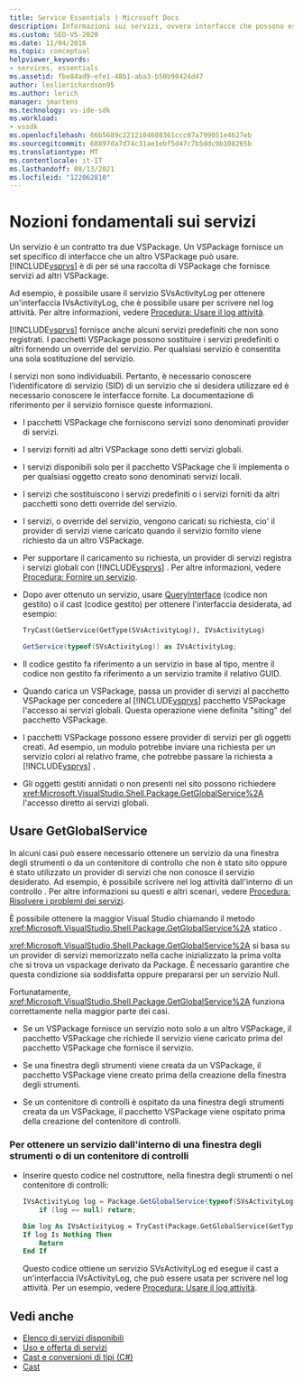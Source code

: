 ```yaml
---
title: Service Essentials | Microsoft Docs
description: Informazioni sui servizi, ovvero interfacce che possono essere utilizzate da un altro VSPackage. I servizi in un VSPackage possono eseguire l'override di servizi predefiniti o di altro tipo.
ms.custom: SEO-VS-2020
ms.date: 11/04/2016
ms.topic: conceptual
helpviewer_keywords:
- services, essentials
ms.assetid: fbe84ad9-efe1-48b1-aba3-b50b90424d47
author: leslierichardson95
ms.author: lerich
manager: jmartens
ms.technology: vs-ide-sdk
ms.workload:
- vssdk
ms.openlocfilehash: 66b5689c2212104608361ccc07a799051e4627eb
ms.sourcegitcommit: 68897da7d74c31ae1ebf5d47c7b5ddc9b108265b
ms.translationtype: MT
ms.contentlocale: it-IT
ms.lasthandoff: 08/13/2021
ms.locfileid: "122062810"
---
```

# <a name="service-essentials"></a>Nozioni fondamentali sui servizi
Un servizio è un contratto tra due VSPackage. Un VSPackage fornisce un set specifico di interfacce che un altro VSPackage può usare. [!INCLUDE[vsprvs](../../code-quality/includes/vsprvs_md.md)] è di per sé una raccolta di VSPackage che fornisce servizi ad altri VSPackage.

 Ad esempio, è possibile usare il servizio SVsActivityLog per ottenere un'interfaccia IVsActivityLog, che è possibile usare per scrivere nel log attività. Per altre informazioni, vedere [Procedura: Usare il log attività](../../extensibility/how-to-use-the-activity-log.md).

 [!INCLUDE[vsprvs](../../code-quality/includes/vsprvs_md.md)] fornisce anche alcuni servizi predefiniti che non sono registrati. I pacchetti VSPackage possono sostituire i servizi predefiniti o altri fornendo un override del servizio. Per qualsiasi servizio è consentita una sola sostituzione del servizio.

 I servizi non sono individuabili. Pertanto, è necessario conoscere l'identificatore di servizio (SID) di un servizio che si desidera utilizzare ed è necessario conoscere le interfacce fornite. La documentazione di riferimento per il servizio fornisce queste informazioni.

- I pacchetti VSPackage che forniscono servizi sono denominati provider di servizi.

- I servizi forniti ad altri VSPackage sono detti servizi globali.

- I servizi disponibili solo per il pacchetto VSPackage che li implementa o per qualsiasi oggetto creato sono denominati servizi locali.

- I servizi che sostituiscono i servizi predefiniti o i servizi forniti da altri pacchetti sono detti override del servizio.

- I servizi, o override del servizio, vengono caricati su richiesta, cio' il provider di servizi viene caricato quando il servizio fornito viene richiesto da un altro VSPackage.

- Per supportare il caricamento su richiesta, un provider di servizi registra i servizi globali con [!INCLUDE[vsprvs](../../code-quality/includes/vsprvs_md.md)] . Per altre informazioni, vedere [Procedura: Fornire un servizio](../../extensibility/how-to-provide-a-service.md).

- Dopo aver ottenuto un servizio, usare [QueryInterface](/cpp/atl/queryinterface) (codice non gestito) o il cast (codice gestito) per ottenere l'interfaccia desiderata, ad esempio:

  ```vb
  TryCast(GetService(GetType(SVsActivityLog)), IVsActivityLog)
  ```

  ```csharp
  GetService(typeof(SVsActivityLog)) as IVsActivityLog;
  ```

- Il codice gestito fa riferimento a un servizio in base al tipo, mentre il codice non gestito fa riferimento a un servizio tramite il relativo GUID.

- Quando carica un VSPackage, passa un provider di servizi al pacchetto VSPackage per concedere al [!INCLUDE[vsprvs](../../code-quality/includes/vsprvs_md.md)] pacchetto VSPackage l'accesso ai servizi globali. Questa operazione viene definita "siting" del pacchetto VSPackage.

- I pacchetti VSPackage possono essere provider di servizi per gli oggetti creati. Ad esempio, un modulo potrebbe inviare una richiesta per un servizio colori al relativo frame, che potrebbe passare la richiesta a [!INCLUDE[vsprvs](../../code-quality/includes/vsprvs_md.md)] .

- Gli oggetti gestiti annidati o non presenti nel sito possono richiedere <xref:Microsoft.VisualStudio.Shell.Package.GetGlobalService%2A> l'accesso diretto ai servizi globali.

<a name="how-to-use-getglobalservice"></a>

## <a name="use-getglobalservice"></a>Usare GetGlobalService

In alcuni casi può essere necessario ottenere un servizio da una finestra degli strumenti o da un contenitore di controllo che non è stato sito oppure è stato utilizzato un provider di servizi che non conosce il servizio desiderato. Ad esempio, è possibile scrivere nel log attività dall'interno di un controllo . Per altre informazioni su questi e altri scenari, vedere [Procedura: Risolvere i problemi dei servizi](../../extensibility/how-to-troubleshoot-services.md).

È possibile ottenere la maggior Visual Studio chiamando il metodo <xref:Microsoft.VisualStudio.Shell.Package.GetGlobalService%2A> statico .

<xref:Microsoft.VisualStudio.Shell.Package.GetGlobalService%2A> si basa su un provider di servizi memorizzato nella cache inizializzato la prima volta che si trova un vspackage derivato da Package. È necessario garantire che questa condizione sia soddisfatta oppure prepararsi per un servizio Null.

Fortunatamente, <xref:Microsoft.VisualStudio.Shell.Package.GetGlobalService%2A> funziona correttamente nella maggior parte dei casi.

- Se un VSPackage fornisce un servizio noto solo a un altro VSPackage, il pacchetto VSPackage che richiede il servizio viene caricato prima del pacchetto VSPackage che fornisce il servizio.

- Se una finestra degli strumenti viene creata da un VSPackage, il pacchetto VSPackage viene creato prima della creazione della finestra degli strumenti.

- Se un contenitore di controlli è ospitato da una finestra degli strumenti creata da un VSPackage, il pacchetto VSPackage viene ospitato prima della creazione del contenitore di controlli.

### <a name="to-get-a-service-from-within-a-tool-window-or-control-container"></a>Per ottenere un servizio dall'interno di una finestra degli strumenti o di un contenitore di controlli

- Inserire questo codice nel costruttore, nella finestra degli strumenti o nel contenitore di controlli:

    ```csharp
    IVsActivityLog log = Package.GetGlobalService(typeof(SVsActivityLog)) as IVsActivityLog;
        if (log == null) return;
    ```

    ```vb
    Dim log As IVsActivityLog = TryCast(Package.GetGlobalService(GetType(SVsActivityLog)), IVsActivityLog)
    If log Is Nothing Then
        Return
    End If
    ```

    Questo codice ottiene un servizio SVsActivityLog ed esegue il cast a un'interfaccia IVsActivityLog, che può essere usata per scrivere nel log attività. Per un esempio, vedere [Procedura: Usare il log attività](../../extensibility/how-to-use-the-activity-log.md).

## <a name="see-also"></a>Vedi anche

- [Elenco di servizi disponibili](../../extensibility/internals/list-of-available-services.md)
- [Uso e offerta di servizi](../../extensibility/using-and-providing-services.md)
- [Cast e conversioni di tipi (C#)](/dotnet/csharp/programming-guide/types/casting-and-type-conversions)
- [Cast](/cpp/cpp/casting)
